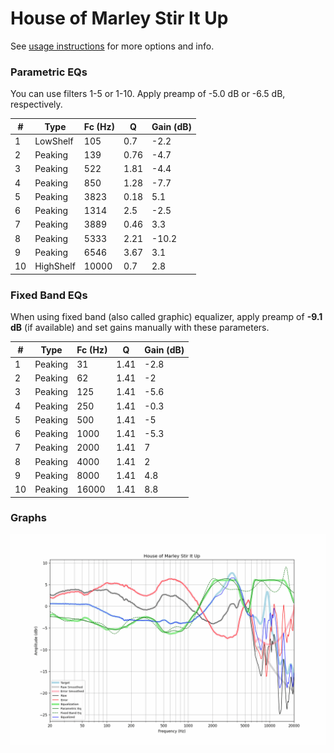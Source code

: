 # House of Marley Stir It Up
See [usage instructions](https://github.com/jaakkopasanen/AutoEq#usage) for more options and info.

### Parametric EQs
You can use filters 1-5 or 1-10. Apply preamp of -5.0 dB or -6.5 dB, respectively.

|   # | Type      |   Fc (Hz) |    Q |   Gain (dB) |
|-----|-----------|-----------|------|-------------|
|   1 | LowShelf  |       105 | 0.7  |        -2.2 |
|   2 | Peaking   |       139 | 0.76 |        -4.7 |
|   3 | Peaking   |       522 | 1.81 |        -4.4 |
|   4 | Peaking   |       850 | 1.28 |        -7.7 |
|   5 | Peaking   |      3823 | 0.18 |         5.1 |
|   6 | Peaking   |      1314 | 2.5  |        -2.5 |
|   7 | Peaking   |      3889 | 0.46 |         3.3 |
|   8 | Peaking   |      5333 | 2.21 |       -10.2 |
|   9 | Peaking   |      6546 | 3.67 |         3.1 |
|  10 | HighShelf |     10000 | 0.7  |         2.8 |

### Fixed Band EQs
When using fixed band (also called graphic) equalizer, apply preamp of **-9.1 dB** (if available) and set gains manually with these parameters.

|   # | Type    |   Fc (Hz) |    Q |   Gain (dB) |
|-----|---------|-----------|------|-------------|
|   1 | Peaking |        31 | 1.41 |        -2.8 |
|   2 | Peaking |        62 | 1.41 |        -2   |
|   3 | Peaking |       125 | 1.41 |        -5.6 |
|   4 | Peaking |       250 | 1.41 |        -0.3 |
|   5 | Peaking |       500 | 1.41 |        -5   |
|   6 | Peaking |      1000 | 1.41 |        -5.3 |
|   7 | Peaking |      2000 | 1.41 |         7   |
|   8 | Peaking |      4000 | 1.41 |         2   |
|   9 | Peaking |      8000 | 1.41 |         4.8 |
|  10 | Peaking |     16000 | 1.41 |         8.8 |

### Graphs
![](./House%20of%20Marley%20Stir%20It%20Up.png)

